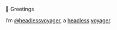 👋 Greetings

I’m [@headlessvoyager](https://github.com/headlessvoyager), a [headless](https://www.headless.org/Comments/movement.htm) [voyager](https://www.merriam-webster.com/dictionary/voyager).

<!-- - 👀 I’m interested in ...
- 🌱 I’m currently learning ...
- 💞️ I’m looking to collaborate on ...
- 📫 How to reach me ... -->



<!---
headlessvoyager/headlessvoyager is a ✨ special ✨ repository because its `README.md` (this file) appears on your GitHub profile.
You can click the Preview link to take a look at your changes.
--->
